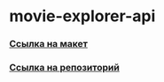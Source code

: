 
# movie-explorer-api
 
### [Ссылка на макет](https://disk.yandex.ru/d/q8Env4k-3O-vkQ)

### [Ссылка на репозиторий](https://github.com/Kripns/movies-explorer-frontend)
